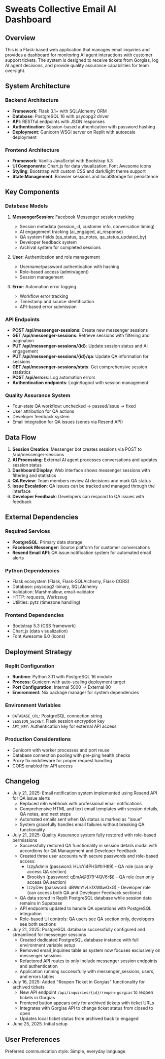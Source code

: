 # Sweats Collective Email AI Dashboard

## Overview

This is a Flask-based web application that manages email inquiries and provides a dashboard for monitoring AI agent interactions with customer support tickets. The system is designed to receive tickets from Gorgias, log AI agent decisions, and provide quality assurance capabilities for team oversight.

## System Architecture

### Backend Architecture
- **Framework**: Flask 3.1+ with SQLAlchemy ORM
- **Database**: PostgreSQL 16 with psycopg2 driver
- **API**: RESTful endpoints with JSON responses
- **Authentication**: Session-based authentication with password hashing
- **Deployment**: Gunicorn WSGI server on Replit with autoscale deployment

### Frontend Architecture
- **Framework**: Vanilla JavaScript with Bootstrap 5.3
- **UI Components**: Chart.js for data visualization, Font Awesome icons
- **Styling**: Bootstrap with custom CSS and dark/light theme support
- **State Management**: Browser sessions and localStorage for persistence

## Key Components

### Database Models
1. **MessengerSession**: Facebook Messenger session tracking
   - Session metadata (session_id, customer info, conversation timing)
   - AI engagement tracking (ai_engaged, ai_response)
   - QA system fields (qa_status, qa_notes, qa_status_updated_by)
   - Developer feedback system
   - Archival system for completed sessions

2. **User**: Authentication and role management
   - Username/password authentication with hashing
   - Role-based access (admin/agent)
   - Session management

3. **Error**: Automation error logging
   - Workflow error tracking
   - Timestamp and source identification
   - API-based error submission

### API Endpoints
- **POST /api/messenger-sessions**: Create new messenger sessions
- **GET /api/messenger-sessions**: Retrieve sessions with filtering and pagination
- **PUT /api/messenger-sessions/{id}**: Update session status and AI engagement
- **PUT /api/messenger-sessions/{id}/qa**: Update QA information for sessions
- **GET /api/messenger-sessions/stats**: Get comprehensive session statistics
- **POST /api/errors**: Log automation errors
- **Authentication endpoints**: Login/logout with session management

### Quality Assurance System
- Four-state QA workflow: unchecked → passed/issue → fixed
- User attribution for QA actions
- Developer feedback system
- Email integration for QA issues (sends via Resend API)

## Data Flow

1. **Session Creation**: Messenger bot creates sessions via POST to /api/messenger-sessions
2. **AI Processing**: External AI agent processes conversations and updates session status
3. **Dashboard Display**: Web interface shows messenger sessions with filtering and statistics
4. **QA Review**: Team members review AI decisions and mark QA status
5. **Issue Escalation**: QA issues can be tracked and managed through the interface
6. **Developer Feedback**: Developers can respond to QA issues with feedback

## External Dependencies

### Required Services
- **PostgreSQL**: Primary data storage
- **Facebook Messenger**: Source platform for customer conversations
- **Resend Email API**: QA issue notification system for automated email alerts

### Python Dependencies
- Flask ecosystem (Flask, Flask-SQLAlchemy, Flask-CORS)
- Database: psycopg2-binary, SQLAlchemy
- Validation: Marshmallow, email-validator
- HTTP: requests, Werkzeug
- Utilities: pytz (timezone handling)

### Frontend Dependencies
- Bootstrap 5.3 (CSS framework)
- Chart.js (data visualization)
- Font Awesome 6.0 (icons)

## Deployment Strategy

### Replit Configuration
- **Runtime**: Python 3.11 with PostgreSQL 16 module
- **Process**: Gunicorn with auto-scaling deployment target
- **Port Configuration**: Internal 5000 → External 80
- **Environment**: Nix package manager for system dependencies

### Environment Variables
- `DATABASE_URL`: PostgreSQL connection string
- `SESSION_SECRET`: Flask session encryption key
- `API_KEY`: Authentication key for external API access

### Production Considerations
- Gunicorn with worker processes and port reuse
- Database connection pooling with pre-ping health checks
- Proxy fix middleware for proper request handling
- CORS enabled for API access

## Changelog
- July 21, 2025: Email notification system implemented using Resend API for QA issue alerts
  - Replaced n8n webhook with professional email notifications
  - Comprehensive HTML and text email templates with session details, QA notes, and next steps
  - Automated emails sent when QA status is marked as "issue"
  - System gracefully handles email failures without breaking QA functionality
- July 21, 2025: Quality Assurance system fully restored with role-based permissions
  - Successfully restored QA functionality in session details modal with accordions for QA Management and Developer Feedback
  - Created three user accounts with secure passwords and role-based access:
    * IzzyAdmin (password: HUcYi4PHS#h!Htl9) - QA role (can only access QA section)
    * Brooklyn (password: qEmA@B79^4QV6r$i) - QA role (can only access QA section) 
    * IzzyDev (password: dBWmYvLk!XW&wGxG) - Developer role (can access both QA and Developer Feedback sections)
  - QA data stored in Replit PostgreSQL database while session data remains in Supabase
  - API endpoints updated to handle QA operations with PostgreSQL integration
  - Role-based UI controls: QA users see QA section only, developers see both sections
- July 21, 2025: PostgreSQL database successfully configured and streamlined for messenger sessions
  - Created dedicated PostgreSQL database instance with full environment variable setup
  - Removed email_inquiries table as system now focuses exclusively on messenger sessions
  - Refactored API routes to only include messenger session endpoints and authentication
  - Application running successfully with messenger_sessions, users, and errors tables
- July 16, 2025: Added "Reopen Ticket in Gorgias" functionality for archived tickets
  - New API endpoint `/api/inquiries/{id}/reopen-gorgias` to reopen tickets in Gorgias
  - Frontend button appears only for archived tickets with ticket URLs
  - Integrates with Gorgias API to change ticket status from closed to open
  - Updates local ticket status from archived back to engaged
- June 25, 2025. Initial setup

## User Preferences

Preferred communication style: Simple, everyday language.